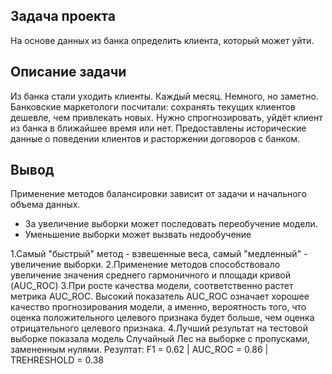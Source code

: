 ## Задача проекта

На основе данных из банка определить клиента, который может уйти.

## Описание задачи

Из банка стали уходить клиенты. Каждый месяц. Немного, но заметно. Банковские маркетологи посчитали: сохранять текущих клиентов дешевле, чем 
привлекать новых.
Нужно спрогнозировать, уйдёт клиент из банка в ближайшее время или нет. Предоставлены исторические данные о поведении клиентов и расторжении 
договоров с банком.

## Вывод

Применение методов балансировки зависит от задачи и начального объема данных.

- За увеличение выборки может последовать переобучение модели.
- Уменьшение выборки может вызвать недообучение

1.Самый "быстрый" метод - взвешенные веса, самый "медленный" - увеличение выборки.
2.Применение методов способствовало увеличение значения среднего гармоничного и площади кривой (AUC_ROC)
3.При росте качества модели, соответственно растет метрика AUC_ROC. Высокий показатель AUC_ROC означает хорошее качество прогнозирования модели, 
а именно, вероятность того, что оценка положительного целевого признака будет больше, чем оценка отрицательного целевого признака.
4.Лучший результат на тестовой выборке показала модель Случайный Лес на выборке с пропусками, замененным нулями. Резултат: F1 = 0.62 | AUC_ROC = 
0.86 | TREHRESHOLD = 0.38
